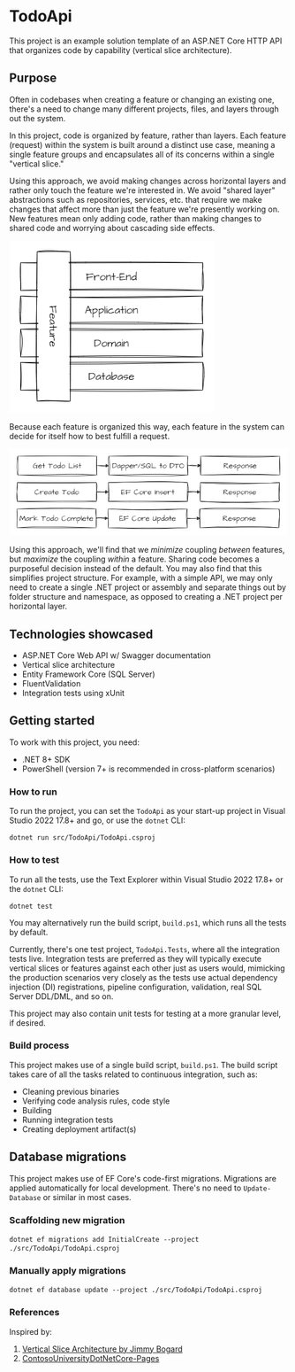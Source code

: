 # TodoApi
This project is an example solution template of an ASP.NET Core HTTP API that organizes code by capability (vertical slice architecture).

## Purpose
Often in codebases when creating a feature or changing an existing one, there's a need to change many different projects, files, and layers through out the system.  

In this project, code is organized by feature, rather than layers. Each feature (request) within the system is built around a distinct use case, meaning a single feature groups and encapsulates all of its concerns within a single "vertical slice."  

Using this approach, we avoid making changes across horizontal layers and rather only touch the feature we're interested in. We avoid "shared layer" abstractions such as repositories, services, etc. that require we make changes that affect more than just the feature we're presently working on. New features mean only adding code, rather than making changes to shared code and worrying about cascading side effects.

![Vertical slice among different layers of the system](./docs/vertical-slice-0.png)

Because each feature is organized this way, each feature in the system can decide for itself how to best fulfill a request.

![Vertical slices using best implementation for a given request](./docs/vertical-slice-1.png)

Using this approach, we'll find that we *minimize* coupling *between* features, but *maximize* the coupling *within* a feature. Sharing code becomes a purposeful decision instead of the default. You may also find that this simplifies project structure. For example, with a simple API, we may only need to create a single .NET project or assembly and separate things out by folder structure and namespace, as opposed to creating a .NET project per horizontal layer.

## Technologies showcased
* ASP.NET Core Web API w/ Swagger documentation
* Vertical slice architecture
* Entity Framework Core (SQL Server)
* FluentValidation
* Integration tests using xUnit

## Getting started
To work with this project, you need:
* .NET 8+ SDK
* PowerShell (version 7+ is recommended in cross-platform scenarios)

### How to run
To run the project, you can set the `TodoApi` as your start-up project in Visual Studio 2022 17.8+ and go, or use the `dotnet` CLI:
```
dotnet run src/TodoApi/TodoApi.csproj
```

### How to test
To run all the tests, use the Text Explorer within Visual Studio 2022 17.8+ or the `dotnet` CLI:
```
dotnet test
```

You may alternatively run the build script, `build.ps1`, which runs all the tests by default.

Currently, there's one test project, `TodoApi.Tests`, where all the integration tests live. Integration tests are preferred as they will typically execute vertical slices or features against each other just as users would, mimicking the production scenarios very closely as the tests use actual dependency injection (DI) registrations, pipeline configuration, validation, real SQL Server DDL/DML, and so on.  

This project may also contain unit tests for testing at a more granular level, if desired.

### Build process
This project makes use of a single build script, `build.ps1`. The build script takes care of all the tasks related to continuous integration, such as:
* Cleaning previous binaries
* Verifying code analysis rules, code style
* Building
* Running integration tests
* Creating deployment artifact(s)

## Database migrations
This project makes use of EF Core's code-first migrations. Migrations are applied automatically for local development. There's no need to `Update-Database` or similar in most cases.

### Scaffolding new migration
```
dotnet ef migrations add InitialCreate --project ./src/TodoApi/TodoApi.csproj
```

### Manually apply migrations
```
dotnet ef database update --project ./src/TodoApi/TodoApi.csproj
```

### References
Inspired by:
1. [Vertical Slice Architecture by Jimmy Bogard](https://www.jimmybogard.com/vertical-slice-architecture/)
2. [ContosoUniversityDotNetCore-Pages](https://github.com/jbogard/ContosoUniversityDotNetCore-Pages)
